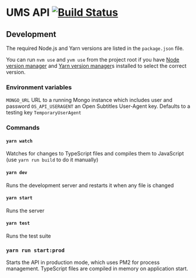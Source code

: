 # UMS API [![Build Status](https://travis-ci.org/UniversalMediaServer/api.svg?branch=master)](https://travis-ci.org/UniversalMediaServer/api)

## Development

The required Node.js and Yarn versions are listed in the `package.json` file. 

You can run `nvm use` and `yvm use` from the project root if you have [Node version manager](https://github.com/nvm-sh/nvm) and [Yarn version manager](https://yvm.js.org)s installed to select the correct version.

### Environment variables

`MONGO_URL` URL to a running Mongo instance which includes user and password
`OS_API_USERAGENT` an Open Subtitles User-Agent key. Defaults to a testing key `TemporaryUserAgent`

### Commands

#### `yarn watch`
Watches for changes to TypeScript files and compiles them to JavaScript (use `yarn run build` to do it manually)

#### `yarn dev`
Runs the development server and restarts it when any file is changed

#### `yarn start`
Runs the server

#### `yarn test`
Runs the test suite

### `yarn run start:prod`
Starts the API in production mode, which uses PM2 for process management. TypeScript files are compiled in memory on application start.
